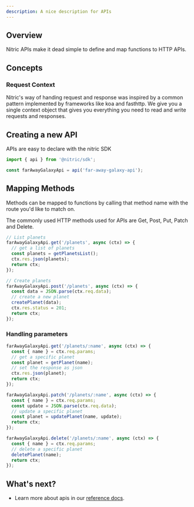 ```yaml
---
description: A nice description for APIs
---
```


## Overview

Nitric APIs make it dead simple to define and map functions to HTTP APIs.

## Concepts

### Request Context

Nitric's way of handing request and response was inspired by a common pattern implemented by frameworks like koa and fasthttp. We give you a single context object that gives you everything you need to read and write requests and responses.

## Creating a new API

APIs are easy to declare with the nitric SDK

```typescript
import { api } from '@nitric/sdk';

const farAwayGalaxyApi = api('far-away-galaxy-api');
```

## Mapping Methods

Methods can be mapped to functions by calling that method name with the route you'd like to match on.

The commonly used HTTP methods used for APIs are Get, Post, Put, Patch and Delete.

```javascript
// List planets
farAwayGalaxyApi.get('/planets', async (ctx) => {
  // get a list of planets
  const planets = getPlanetsList();
  ctx.res.json(planets);
  return ctx;
});

// Create planets
farAwayGalaxyApi.post('/planets', async (ctx) => {
  const data = JSON.parse(ctx.req.data);
  // create a new planet
  createPlanet(data);
  ctx.res.status = 201;
  return ctx;
});
```

### Handling parameters

```javascript
farAwayGalaxyApi.get('/planets/:name', async (ctx) => {
  const { name } = ctx.req.params;
  // get a specific planet
  const planet = getPlanet(name);
  // set the response as json
  ctx.res.json(planet);
  return ctx;
});

farAwayGalaxyApi.patch('/planets/:name', async (ctx) => {
  const { name } = ctx.req.params;
  const update = JSON.parse(ctx.req.data);
  // update a specific planet
  const planet = updatePlanet(name, update);
  return ctx;
});

farAwayGalaxyApi.delete('/planets/:name', async (ctx) => {
  const { name } = ctx.req.params;
  // delete a specific planet
  deletePlanet(name);
  return ctx;
});
```

## What's next?

<!-- TODO: ================= update link below with reference page ================= -->

- Learn more about apis in our [reference docs](/docs/reference/api/api).
